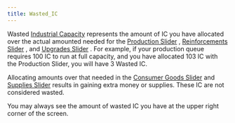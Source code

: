 ```yaml
---
title: Wasted_IC
---
```


Wasted [Industrial Capacity](/wiki/Industrial_Capacity "Industrial Capacity") represents the amount of IC you have allocated over the actual amounted needed for the [Production Slider](/wiki/Production_Slider "Production Slider") , [Reinforcements Slider](/wiki/index.php?title=Reinforcements_Slider&action=edit&redlink=1 "Reinforcements Slider (page does not exist)") , and [Upgrades Slider](/wiki/index.php?title=Upgrades_Slider&action=edit&redlink=1 "Upgrades Slider (page does not exist)") . For example, if your production queue requires 100 IC to run at full capacity, and you have allocated 103 IC with the Production Slider, you will have 3 Wasted IC.

Allocating amounts over that needed in the [Consumer Goods Slider](/wiki/Consumer_Goods_Slider "Consumer Goods Slider") and [Supplies Slider](/wiki/index.php?title=Supplies_Slider&action=edit&redlink=1 "Supplies Slider (page does not exist)") results in gaining extra money or supplies. These IC are not considered wasted.

You may always see the amount of wasted IC you have at the upper right corner of the screen.

